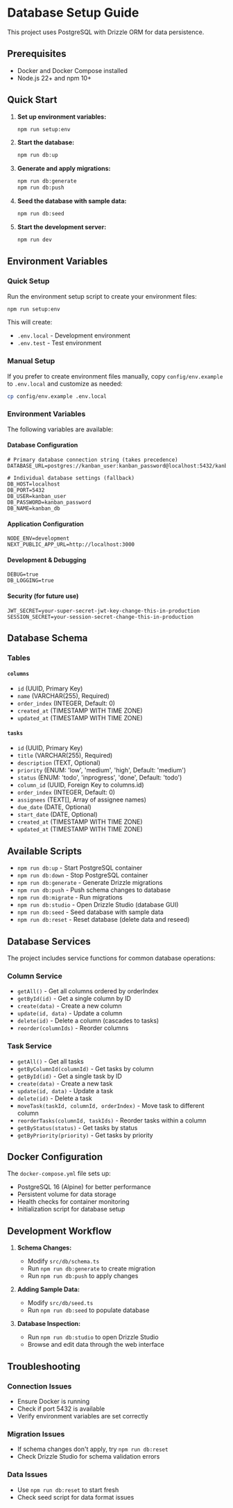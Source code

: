 # Database Setup Guide

This project uses PostgreSQL with Drizzle ORM for data persistence.

## Prerequisites

- Docker and Docker Compose installed
- Node.js 22+ and npm 10+

## Quick Start

1. **Set up environment variables:**

   ```bash
   npm run setup:env
   ```

2. **Start the database:**

   ```bash
   npm run db:up
   ```

3. **Generate and apply migrations:**

   ```bash
   npm run db:generate
   npm run db:push
   ```

4. **Seed the database with sample data:**

   ```bash
   npm run db:seed
   ```

5. **Start the development server:**
   ```bash
   npm run dev
   ```

## Environment Variables

### Quick Setup

Run the environment setup script to create your environment files:

```bash
npm run setup:env
```

This will create:

- `.env.local` - Development environment
- `.env.test` - Test environment

### Manual Setup

If you prefer to create environment files manually, copy `config/env.example` to `.env.local` and customize as needed:

```bash
cp config/env.example .env.local
```

### Environment Variables

The following variables are available:

#### Database Configuration

```env
# Primary database connection string (takes precedence)
DATABASE_URL=postgres://kanban_user:kanban_password@localhost:5432/kanban_db

# Individual database settings (fallback)
DB_HOST=localhost
DB_PORT=5432
DB_USER=kanban_user
DB_PASSWORD=kanban_password
DB_NAME=kanban_db
```

#### Application Configuration

```env
NODE_ENV=development
NEXT_PUBLIC_APP_URL=http://localhost:3000
```

#### Development & Debugging

```env
DEBUG=true
DB_LOGGING=true
```

#### Security (for future use)

```env
JWT_SECRET=your-super-secret-jwt-key-change-this-in-production
SESSION_SECRET=your-session-secret-change-this-in-production
```

## Database Schema

### Tables

#### `columns`

- `id` (UUID, Primary Key)
- `name` (VARCHAR(255), Required)
- `order_index` (INTEGER, Default: 0)
- `created_at` (TIMESTAMP WITH TIME ZONE)
- `updated_at` (TIMESTAMP WITH TIME ZONE)

#### `tasks`

- `id` (UUID, Primary Key)
- `title` (VARCHAR(255), Required)
- `description` (TEXT, Optional)
- `priority` (ENUM: 'low', 'medium', 'high', Default: 'medium')
- `status` (ENUM: 'todo', 'inprogress', 'done', Default: 'todo')
- `column_id` (UUID, Foreign Key to columns.id)
- `order_index` (INTEGER, Default: 0)
- `assignees` (TEXT[], Array of assignee names)
- `due_date` (DATE, Optional)
- `start_date` (DATE, Optional)
- `created_at` (TIMESTAMP WITH TIME ZONE)
- `updated_at` (TIMESTAMP WITH TIME ZONE)

## Available Scripts

- `npm run db:up` - Start PostgreSQL container
- `npm run db:down` - Stop PostgreSQL container
- `npm run db:generate` - Generate Drizzle migrations
- `npm run db:push` - Push schema changes to database
- `npm run db:migrate` - Run migrations
- `npm run db:studio` - Open Drizzle Studio (database GUI)
- `npm run db:seed` - Seed database with sample data
- `npm run db:reset` - Reset database (delete data and reseed)

## Database Services

The project includes service functions for common database operations:

### Column Service

- `getAll()` - Get all columns ordered by orderIndex
- `getById(id)` - Get a single column by ID
- `create(data)` - Create a new column
- `update(id, data)` - Update a column
- `delete(id)` - Delete a column (cascades to tasks)
- `reorder(columnIds)` - Reorder columns

### Task Service

- `getAll()` - Get all tasks
- `getByColumnId(columnId)` - Get tasks by column
- `getById(id)` - Get a single task by ID
- `create(data)` - Create a new task
- `update(id, data)` - Update a task
- `delete(id)` - Delete a task
- `moveTask(taskId, columnId, orderIndex)` - Move task to different column
- `reorderTasks(columnId, taskIds)` - Reorder tasks within a column
- `getByStatus(status)` - Get tasks by status
- `getByPriority(priority)` - Get tasks by priority

## Docker Configuration

The `docker-compose.yml` file sets up:

- PostgreSQL 16 (Alpine) for better performance
- Persistent volume for data storage
- Health checks for container monitoring
- Initialization script for database setup

## Development Workflow

1. **Schema Changes:**
   - Modify `src/db/schema.ts`
   - Run `npm run db:generate` to create migration
   - Run `npm run db:push` to apply changes

2. **Adding Sample Data:**
   - Modify `src/db/seed.ts`
   - Run `npm run db:seed` to populate database

3. **Database Inspection:**
   - Run `npm run db:studio` to open Drizzle Studio
   - Browse and edit data through the web interface

## Troubleshooting

### Connection Issues

- Ensure Docker is running
- Check if port 5432 is available
- Verify environment variables are set correctly

### Migration Issues

- If schema changes don't apply, try `npm run db:reset`
- Check Drizzle Studio for schema validation errors

### Data Issues

- Use `npm run db:reset` to start fresh
- Check seed script for data format issues
